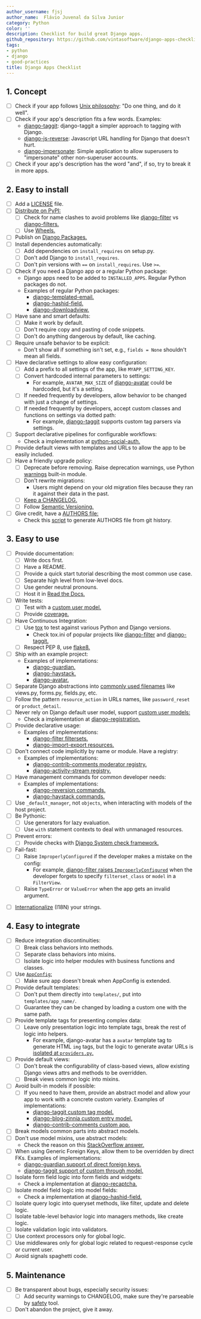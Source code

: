 ```yaml
---
author_username: fjsj
author_name:  Flávio Juvenal da Silva Junior 
category: Python
color: ''
description: Checklist for build great Django apps.
github_repository: https://github.com/vintasoftware/django-apps-checklist
tags:
- python
- django
- good-practices
title: Django Apps Checklist
---
```

## 1. Concept
  * [ ] Check if your app follows [Unix philosophy](https://en.wikipedia.org/wiki/Unix_philosophy): "Do one thing, and do it well".
  * [ ] Check if your app's description fits a few words. Examples:
    * [django-taggit](https://github.com/alex/django-taggit): django-taggit a simpler approach to tagging with Django.  
    * [django-js-reverse](https://github.com/ierror/django-js-reverse): Javascript URL handling for Django that doesn't hurt. 
    * [django-impersonate](https://bitbucket.org/petersanchez/django-impersonate): Simple application to allow superusers to "impersonate" other non-superuser accounts.  
  * [ ] Check if your app's description has the word "and", if so, try to break it in more apps.

## 2. Easy to install
  * [ ] Add a [LICENSE](https://choosealicense.com/) file.
  * [ ] [Distribute on PyPI:](https://packaging.python.org/distributing/)
    * [ ] Check for name clashes to avoid problems like [django-filter](https://pypi.python.org/pypi/django-filter) vs [django-filters.](https://pypi.python.org/pypi/django-filters)
    * [ ] Use [Wheels.](https://packaging.python.org/distributing/#wheels)
  * [ ] Publish on [Django Packages.](https://djangopackages.org/)
  * [ ] Install dependencies automatically:
    * [ ] Add dependencies on `install_requires` on setup.py.
    * [ ] Don't add Django to `install_requires`.
    * [ ] Don't pin versions with `==` on `install_requires`. Use `>=`.
  * [ ] Check if you need a Django app or a regular Python package:
    * Django apps need to be added to `INSTALLED_APPS`. Regular Python packages do not. 
    * Examples of regular Python packages:  
      * [django-templated-email.](https://github.com/vintasoftware/django-templated-email)
      * [django-hashid-field.](https://github.com/nshafer/django-hashid-field)  
      * [django-downloadview.](https://github.com/benoitbryon/django-downloadview)  
  * [ ] Have sane and smart defaults:
    * [ ] Make it work by default.
    * [ ] Don't require copy and pasting of code snippets.
    * [ ] Don't do anything dangerous by default, like caching.
  * [ ] Require unsafe behavior to be explicit:
    * Don't show all if something isn't set, e.g., `fields = None` shouldn't mean all fields.
  * [ ] Have declarative settings to allow easy configuration:
    * [ ] Add a prefix to all settings of the app, like `MYAPP_SETTING_KEY`.
    * [ ] Convert hardcoded internal parameters to settings:
      * For example, `AVATAR_MAX_SIZE` of [django-avatar](http://django-avatar.readthedocs.io/en/latest/#AVATAR_MAX_SIZE) could be hardcoded, but it's a setting.
    * [ ] If needed frequently by developers, allow behavior to be changed with just a change of settings.
    * [ ] If needed frequently by developers, accept custom classes and functions on settings via dotted path:
      * For example, [django-taggit](https://django-taggit.readthedocs.io/en/latest/custom_tagging.html#using-a-custom-tag-string-parser) supports custom tag parsers via settings.
  * [ ] Support declarative pipelines for configurable workflows:
    * Check a implementation at [python-social-auth.](http://python-social-auth-docs.readthedocs.io/en/latest/configuration/django.html#personalized-configuration)
  * [ ] Provide default views with templates and URLs to allow the app to be easily included.
  * [ ] Have a friendly upgrade policy:
    * [ ] Deprecate before removing. Raise deprecation warnings, use Python [warnings](https://docs.python.org/3/library/warnings.html) built-in module.
    * [ ] Don't rewrite migrations:
      * Users might depend on your old migration files because they ran it against their data in the past.
    * [ ] [Keep a CHANGELOG.](http://keepachangelog.com/)
    * [ ] Follow [Semantic Versioning.](http://semver.org/)
  * [ ] Give credit, have a [AUTHORS file:](https://github.com/django/django/blob/master/AUTHORS)
    * Check this [script](https://kev.inburke.com/kevin/easy-maintenance-of-your-authors-file/) to generate AUTHORS file from git history.

## 3. Easy to use
  * [ ] Provide documentation:
    * [ ] Write docs first.
    * [ ] Have a README.
    * [ ] Provide a quick start tutorial describing the most common use case.
    * [ ] Separate high level from low-level docs.
    * [ ] Use gender neutral pronouns.
    * [ ] Host it in [Read the Docs.](http://readthedocs.org/)
  * [ ] Write tests:
    * [ ] Test with a [custom user model.](https://docs.djangoproject.com/en/dev/topics/auth/customizing/#specifying-a-custom-user-model)
    * [ ] Provide [coverage.](http://coverage.readthedocs.io/en/latest/)
  * [ ] Have Continuous Integration:
    * [ ] Use [tox](https://tox.readthedocs.io/en/latest/) to test against various Python and Django versions.
      * Check tox.ini of popular projects like [django-filter](https://github.com/carltongibson/django-filter/blob/develop/tox.ini) and [django-taggit.](https://github.com/alex/django-taggit/blob/master/tox.ini)
    * [ ] Respect PEP 8, use [flake8.](https://gitlab.com/pycqa/flake8)
  * [ ] Ship with an example project:
    * Examples of implementations:  
      * [django-guardian.](https://github.com/django-guardian/django-guardian/tree/devel/example_project)
      * [django-haystack.](https://github.com/django-haystack/django-haystack/tree/master/example_project)
      * [django-avatar.](https://github.com/grantmcconnaughey/django-avatar/tree/master/test_proj)
  * [ ] Separate Django abstractions into [commonly used filenames](https://gist.github.com/fjsj/65ecfec09cfd2a684d53294d01677b9b) like views.py, forms.py, fields.py, etc.
  * [ ] Follow the pattern `resource_action` in URLs names, like `password_reset` or `product_detail`.
  * [ ] Never rely on Django default user model, support [custom user models:](https://docs.djangoproject.com/en/dev/topics/auth/customizing/#specifying-a-custom-user-model)
    * Check a implementation at [django-registration.](http://django-registration.readthedocs.io/en/latest/custom-user.html)
  * [ ] Provide declarative usage:
    * Examples of implementations:  
      * [django-filter filtersets.](https://django-filter.readthedocs.io/en/develop/guide/usage.html#generating-filters-with-meta-fields)   
      * [django-import-export resources.](http://django-import-export.readthedocs.io/en/latest/getting_started.html#advanced-data-manipulation)
  * [ ] Don't connect code implicitly by name or module. Have a registry:
    * Examples of implementations:  
      * [django-contrib-comments moderator registry.](http://django-contrib-comments.readthedocs.io/en/latest/moderation.html#module-django_comments.moderation)  
      * [django-activity-stream registry.](http://django-activity-stream.readthedocs.io/en/latest/configuration.html)
  * [ ] Have management commands for common developer needs:
    * Examples of implementations:  
      * [django-reversion commands.](http://django-reversion.readthedocs.io/en/latest/commands.html)  
      * [django-haystack commands.](http://django-haystack.readthedocs.io/en/latest/tutorial.html)
  * [ ] Use `_default_manager`, not `objects`, when interacting with models of the host project.
  * [ ] Be Pythonic:
    * [ ] Use generators for lazy evaluation.
    * [ ] Use `with` statement contexts to deal with unmanaged resources.
  * [ ] Prevent errors:
    * [ ] Provide checks with [Django System check framework.](https://docs.djangoproject.com/en/dev/topics/checks/)
  * [ ] Fail-fast:
    * [ ] Raise `ImproperlyConfigured` if the developer makes a mistake on the config:
      * For example, [django-filter raises `ImproperlyConfigured`](https://github.com/carltongibson/django-filter/blob/0883cb6b25cd3bb2fa337fb9c54f0a3d2159f676/django_filters/views.py#L18-L28) when the developer forgets to specify `filterset_class` or `model` in a `FilterView`.
    * [ ] Raise `TypeError` or `ValueError` when the app gets an invalid argument.

- [ ] [Internationalize](https://docs.djangoproject.com/en/dev/topics/i18n/translation/) (I18N) your strings.

## 4. Easy to integrate
  * [ ] Reduce integration discontinuities:
    * [ ] Break class behaviors into methods.
    * [ ] Separate class behaviors into mixins.
    * [ ] Isolate logic into helper modules with business functions and classes.
  * [ ] Use [`AppConfig`:](https://docs.djangoproject.com/en/dev/ref/applications/)
    * [ ] Make sure app doesn't break when AppConfig is extended.
  * [ ] Provide default templates:
    * [ ] Don't put them directly into `templates/`, put into `templates/app_name/`.
    * [ ] Guarantee they can be changed by loading a custom one with the same path.
  * [ ] Provide template tags for presenting complex data:
    * [ ] Leave only presentation logic into template tags, break the rest of logic into helpers.
      * For example, django-avatar has a `avatar` template tag to generate HTML `img` tags, but the logic to generate avatar URLs is [isolated at `providers.py`.](https://github.com/grantmcconnaughey/django-avatar/blob/master/avatar/providers.py)
  * [ ] Provide default views:
    * [ ] Don't break the configurability of class-based views, allow existing Django views attrs and methods to be overridden.
    * [ ] Break views common logic into mixins.
  * [ ] Avoid built-in models if possible:
    * [ ] If you need to have them, provide an abstract model and allow your app to work with a concrete custom variety. Examples of implementations:  
      * [django-taggit custom tag model.](https://django-taggit.readthedocs.io/en/latest/custom_tagging.html#custom-tag)  
      * [django-blog-zinnia custom entry model.](http://docs.django-blog-zinnia.com/en/develop/how-to/extending_entry_model.html)  
      * [django-contrib-comments custom app.](https://django-contrib-comments.readthedocs.io/en/latest/custom.html)
  * [ ] Break models common parts into abstract models.
  * [ ] Don't use model mixins, use abstract models:
    * Check the reason on this [StackOverflow answer.](http://stackoverflow.com/a/25817237/145349)
  * [ ] When using Generic Foreign Keys, allow them to be overridden by direct FKs. Examples of implementations:  
    * [django-guardian support of direct foreign keys.](http://django-guardian.readthedocs.io/en/latest/userguide/performance.html#direct-foreign-keys)  
    * [django-taggit support of custom through model.](https://django-taggit.readthedocs.io/en/latest/custom_tagging.html#custom-foreignkeys)
  * [ ] Isolate form field logic into form fields and widgets:
    * Check a implementation at [django-recaptcha.](https://github.com/praekelt/django-recaptcha)
  * [ ] Isolate model field logic into model fields:
    * Check a implementation at [django-hashid-field.](https://github.com/nshafer/django-hashid-field)
  * [ ] Isolate query logic into queryset methods, like filter, update and delete logic.
  * [ ] Isolate table-level behavior logic into managers methods, like create logic.
  * [ ] Isolate validation logic into validators.
  * [ ] Use context processors only for global logic.
  * [ ] Use middlewares only for global logic related to request-response cycle or current user.
  * [ ] Avoid signals spaghetti code.

## 5. Maintenance
  * [ ] Be transparent about bugs, especially security issues:
    * [ ] Add security warnings to CHANGELOG, make sure they're parseable by [safety](https://github.com/pyupio/safety) tool.
  * [ ] Don't abandon the project, give it away.
